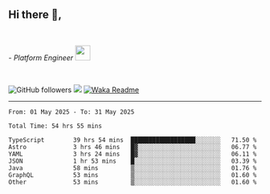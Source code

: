 <h2>Hi there  👋,</h2> </br>

<p><em>- Platform Engineer <img src="https://media.giphy.com/media/WUlplcMpOCEmTGBtBW/giphy.gif" width="30"> 
</em></p></br>


<!--[![Linkedin: prandogabriel](https://img.shields.io/badge/-prandogabriel-blue?style=flat-square&logo=Linkedin&logoColor=white&link=https://www.linkedin.com/in/prandogabriel/)](https://www.linkedin.com/in/prandogabriel)-->
![GitHub followers](https://img.shields.io/github/followers/prandogabriel?label=Follow&style=social)
![](https://komarev.com/ghpvc/?username=prandogabriel)
[![Waka Readme](https://github.com/prandogabriel/prandogabriel/actions/workflows/update-stats.yml.yml/badge.svg)](https://github.com/prandogabriel/prandogabriel/actions/workflows/update-stats.yml.yml)

---

<!--START_SECTION:waka-->

```golang
From: 01 May 2025 - To: 31 May 2025

Total Time: 54 hrs 55 mins

TypeScript        39 hrs 54 mins  ██████████████████░░░░░░░   71.50 %
Astro             3 hrs 46 mins   █▓░░░░░░░░░░░░░░░░░░░░░░░   06.77 %
YAML              3 hrs 24 mins   █▓░░░░░░░░░░░░░░░░░░░░░░░   06.11 %
JSON              1 hr 53 mins    █░░░░░░░░░░░░░░░░░░░░░░░░   03.39 %
Java              58 mins         ▒░░░░░░░░░░░░░░░░░░░░░░░░   01.76 %
GraphQL           53 mins         ▒░░░░░░░░░░░░░░░░░░░░░░░░   01.60 %
Other             53 mins         ▒░░░░░░░░░░░░░░░░░░░░░░░░   01.60 %
```

<!--END_SECTION:waka-->
